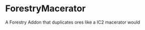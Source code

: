 ForestryMacerator
=================

A Forestry Addon that duplicates ores like a IC2 macerator would